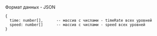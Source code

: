 Формат данных - JSON

```
{
  time: number[],      -- массив с числами - timeRate всех уровней
  speed: number[]      -- массив с числами - speed всех уровней
}
```
